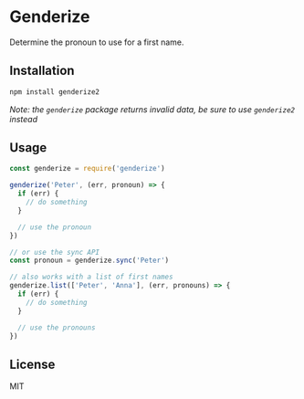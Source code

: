 # Genderize

Determine the pronoun to use for a first name.

## Installation

```bash
npm install genderize2
```

_Note: the `genderize` package returns invalid data, be sure to use `genderize2` instead_

## Usage

```js
const genderize = require('genderize')

genderize('Peter', (err, pronoun) => {
  if (err) {
    // do something
  }

  // use the pronoun
})

// or use the sync API
const pronoun = genderize.sync('Peter')

// also works with a list of first names
genderize.list(['Peter', 'Anna'], (err, pronouns) => {
  if (err) {
    // do something
  }

  // use the pronouns
})
```

## License

MIT
